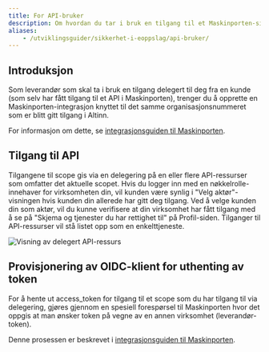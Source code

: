 ```yaml
---
title: For API-bruker
description: Om hvordan du tar i bruk en tilgang til et Maskinporten-sikret API gitt via en Altinn-delegering.
aliases:
    - /utviklingsguider/sikkerhet-i-eoppslag/api-bruker/
---
```


## Introduksjon

Som leverandør som skal ta i bruk en tilgang delegert til deg fra en kunde (som selv har fått tilgang til et API i Maskinporten),
trenger du å opprette en Maskinporten-integrasjon knyttet til det samme organisasjonsnummeret som er blitt gitt tilgang i Altinn.

For informasjon om dette, se [integrasjonsguiden til Maskinporten](https://difi.github.io/felleslosninger/maskinporten_guide_apikonsument.html#bruke-delegering-som-leverand%C3%B8r).

## Tilgang til API

Tilgangene til scope gis via en delegering på en eller flere API-ressurser som omfatter det aktuelle scopet.
Hvis du logger inn med en nøkkelrolle-innehaver for virksomheten din, vil kunden være synlig i "Velg aktør"-visningen hvis kunden din allerede har gitt deg tilgang.
Ved å velge kunden din som aktør, vil du kunne verifisere at din virksomhet har fått tilgang med å se på "Skjema og tjenester du har rettighet til" på Profil-siden.
Tilganger til API-ressurser vil stå listet opp som en enkelttjeneste.

![Visning av delegert API-ressurs](/docs/images/guides/eoppslag/delegate-ds-02.png "Visning av delegert API-ressurs")

## Provisjonering av OIDC-klient for uthenting av token

For å hente ut access_token for tilgang til et scope som du har tilgang til via delegering,
gjøres gjennom en spesiell forespørsel til Maskinporten hvor det oppgis at man ønsker token på vegne av en annen virksomhet (leverandør-token). 

Denne prosessen er beskrevet i [integrasjonsguiden til Maskinporten](https://difi.github.io/felleslosninger/maskinporten_guide_apikonsument.html#bruke-delegering-som-leverand%C3%B8r).
